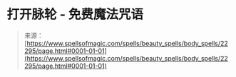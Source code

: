 <!--yml

category: 未分类

date: 2024-06-12 19:06:28

-->

# 打开脉轮 - 免费魔法咒语

> 来源：[https://www.spellsofmagic.com/spells/beauty_spells/body_spells/22295/page.html#0001-01-01](https://www.spellsofmagic.com/spells/beauty_spells/body_spells/22295/page.html#0001-01-01)
